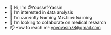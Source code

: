 - 👋 Hi, I’m @Youssef-Yassin
- 👀 I’m interested in data analysis
- 🌱 I’m currently learning Machine learning
- 💞️ I’m looking to collaborate on medical research
- 📫 How to reach me yoyoyasin78@gmail.com

<!---
Youssef-Yassin/Youssef-Yassin is a ✨ special ✨ repository because its `README.md` (this file) appears on your GitHub profile.
You can click the Preview link to take a look at your changes.
--->
